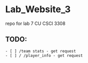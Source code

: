 # Lab_Website_3

repo for lab 7 CU CSCI 3308


## TODO:
    - [ ] /team stats - get request
    - [ ] /	/player_info - get request
